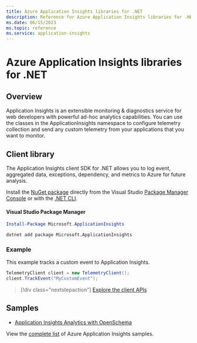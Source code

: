 ```yaml
---
title: Azure Application Insights libraries for .NET
description: Reference for Azure Application Insights libraries for .NET
ms.date: 06/15/2023
ms.topic: reference
ms.service: application-insights
---
```


# Azure Application Insights libraries for .NET

## Overview

Application Insights is an extensible monitoring & diagnostics service for web developers with powerful ad-hoc analytics capabilities. You can use the classes in the ApplicationInsights namespace to configure telemetry collection and send any custom telemetry from your applications that you want to monitor.

## Client library

The Application Insights client SDK for .NET allows you to log event, aggregated data, exceptions, dependency, and metrics to Azure for future analysis.

Install the [NuGet package](https://www.nuget.org/packages/Microsoft.ApplicationInsights) directly from the Visual Studio [Package Manager Console](/nuget/tools/package-manager-console) or with the [.NET CLI](/dotnet/core/tools/dotnet-add-package).

#### Visual Studio Package Manager

```powershell
Install-Package Microsoft.ApplicationInsights 
```

```dotnetcli
dotnet add package Microsoft.ApplicationInsights 
```

### Example

This example tracks a custom event to Application Insights.

```csharp
TelemetryClient client = new TelemetryClient();
client.TrackEvent("MyCustomEvent");
```

> [!div class="nextstepaction"]
> [Explore the client APIs](/dotnet/api/microsoft.applicationinsights)



## Samples

- [Application Insights Analytics with OpenSchema](https://github.com/Azure-Samples/guidance-appinsights-openschema)

View the [complete list](https://azure.microsoft.com/resources/samples/?service=application-insights&platform=dotnet) of Azure Application Insights samples.
